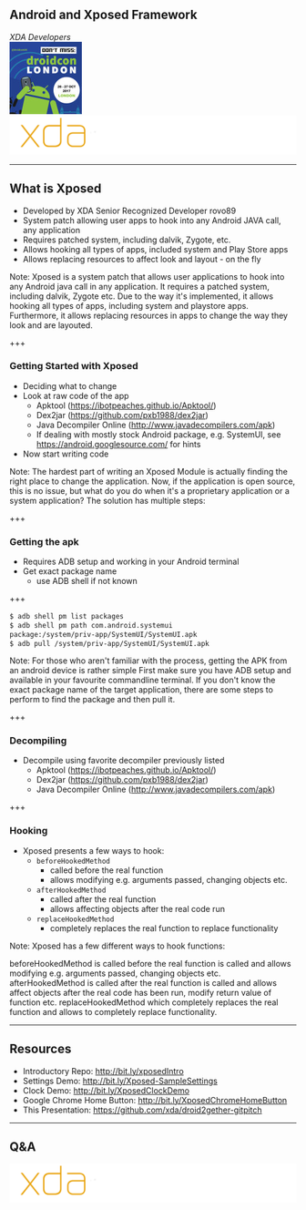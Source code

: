 ## Android and Xposed Framework
*XDA Developers*<br />
![conflogo](/images/kszwbimzbc2wnlor7say.jpg)
![xdalogo](/images/XDA_Logo_reversed.png)

---
## What is Xposed
- Developed by XDA Senior Recognized Developer rovo89
- System patch allowing user apps to hook into any Android JAVA call, any application <!-- .element: class="fragment" -->
- Requires patched system, including dalvik, Zygote, etc. <!-- .element: class="fragment" -->
- Allows hooking all types of apps, included system and Play Store apps <!-- .element: class="fragment" -->
- Allows replacing resources to affect look and layout - on the fly <!-- .element: class="fragment" -->

Note:
Xposed is a system patch that allows user applications to hook into any Android java call in any application. It requires a patched system, including dalvik, Zygote etc. Due to the way it's implemented, it allows hooking all types of apps, including system and playstore apps. Furthermore, it allows replacing resources in apps to change the way they look and are layouted.

+++
### Getting Started with Xposed
- Deciding what to change
- Look at raw code of the app
  - Apktool (https://ibotpeaches.github.io/Apktool/)
  - Dex2jar (https://github.com/pxb1988/dex2jar)
  - Java Decompiler Online (http://www.javadecompilers.com/apk)
  - If dealing with mostly stock Android package, e.g. SystemUI, see https://android.googlesource.com/ for hints
- Now start writing code

Note:
The hardest part of writing an Xposed Module is actually finding the right place to change the application. Now, if the application is open source, this is no issue, but what do you do when it's a proprietary application or a system application? The solution has multiple steps:

+++
### Getting the apk
- Requires ADB setup and working in your Android terminal
- Get exact package name <!-- .element: class="fragment" -->
  - use ADB shell if not known <!-- .element: class="fragment" -->

+++
```
$ adb shell pm list packages
$ adb shell pm path com.android.systemui
package:/system/priv-app/SystemUI/SystemUI.apk
$ adb pull /system/priv-app/SystemUI/SystemUI.apk
```

Note:
For those who aren't familiar with the process, getting the APK from an android device is rather simple First make sure you have ADB setup and available in your favourite commandline terminal. If you don't know the exact package name of the target application, there are some steps to perform to find the package and then pull it.

+++
### Decompiling
- Decompile using favorite decompiler previously listed
  - Apktool (https://ibotpeaches.github.io/Apktool/)
  - Dex2jar (https://github.com/pxb1988/dex2jar)
  - Java Decompiler Online (http://www.javadecompilers.com/apk)

+++
### Hooking
- Xposed presents a few ways to hook:
  - `beforeHookedMethod`
    - called before the real function
    - allows modifying e.g. arguments passed, changing objects etc.
  - `afterHookedMethod`
    - called after the real function
    - allows affecting objects after the real code run
  - `replaceHookedMethod`
    - completely replaces the real function to replace functionality

Note:
Xposed has a few different ways to hook functions:

beforeHookedMethod is called before the real function is called and allows modifying e.g. arguments passed, changing objects etc.
afterHookedMethod is called after the real function is called and allows affect objects after the real code has been run, modify return value of function etc.
replaceHookedMethod which completely replaces the real function and allows to completely replace functionality.

---
## Resources
- Introductory Repo: http://bit.ly/xposedIntro
- Settings Demo: http://bit.ly/Xposed-SampleSettings
- Clock Demo: http://bit.ly/XposedClockDemo
- Google Chrome Home Button: http://bit.ly/XposedChromeHomeButton
- This Presentation: https://github.com/xda/droid2gether-gitpitch

---
## Q&A
![xdalogo](/images/XDA_Logo_reversed.png)
